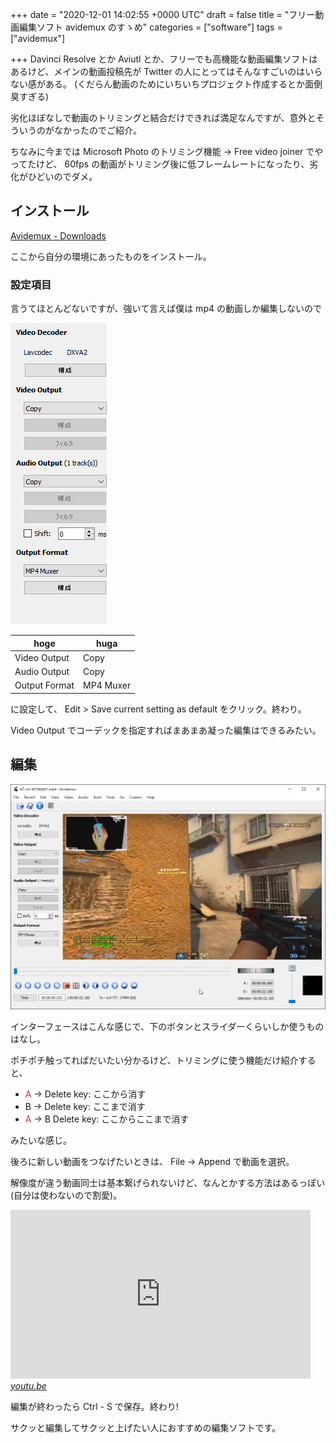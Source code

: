 
+++
date = "2020-12-01 14:02:55 +0000 UTC"
draft = false
title = "フリー動画編集ソフト avidemux のすゝめ"
categories = ["software"]
tags = ["avidemux"]

+++
Davinci Resolve とか Aviutl とか、フリーでも高機能な動画編集ソフトはあるけど、メインの動画投稿先が Twitter の人にとってはそんなすごいのはいらない感がある。 (くだらん動画のためにいちいちプロジェクト作成するとか面倒臭すぎる)

劣化ほぼなしで動画のトリミングと結合だけできれば満足なんですが、意外とそういうのがなかったのでご紹介。

ちなみに今までは Microsoft Photo のトリミング機能 -> Free video joiner でやってたけど、 60fps の動画がトリミング後に低フレームレートになったり、劣化がひどいのでダメ。

## インストール

[Avidemux - Downloads](http://avidemux.sourceforge.net/download.html)

ここから自分の環境にあったものをインストール。

### 設定項目

言うてほとんどないですが、強いて言えば僕は mp4 の動画しか編集しないので

![](image1.png)

<table>
<thead>
<tr>
<th> hoge </th>
<th> huga </th>
</tr>
</thead>
<tbody>
<tr>
<td> Video Output </td>
<td> Copy </td>
</tr>
<tr>
<td> Audio Output </td>
<td> Copy </td>
</tr>
<tr>
<td>Output Format </td>
<td> MP4 Muxer </td>
</tr>
</tbody>
</table>


に設定して、 Edit > Save current setting as default をクリック。終わり。

Video Output でコーデックを指定すればまあまあ凝った編集はできるみたい。

## 編集

![](image2.png)

インターフェースはこんな感じで、下のボタンとスライダーくらいしか使うものはなし。

ポチポチ触ってればだいたい分かるけど、トリミングに使う機能だけ紹介すると、

<ul>
<li><span style="color: #d32f2f">A</span> -> Delete key: ここから消す</li>
<li>B -> Delete key: ここまで消す</li>
<li><span style="color: #d32f2f">A</span> -> B Delete key: ここからここまで消す</li>
</ul>


みたいな感じ。

後ろに新しい動画をつなげたいときは、 File -> Append で動画を選択。

解像度が違う動画同士は基本繋げられないけど、なんとかする方法はあるっぽい (自分は使わないので割愛)。

<iframe width="480" height="270" src="https://www.youtube.com/embed/orxUZGD75Dk?feature=oembed" frameborder="0" allow="accelerometer; autoplay; clipboard-write; encrypted-media; gyroscope; picture-in-picture" allowfullscreen=""></iframe><cite class="hatena-citation"><a href="https://youtu.be/orxUZGD75Dk">youtu.be</a></cite>

編集が終わったら Ctrl - S で保存。終わり!

サクッと編集してサクッと上げたい人におすすめの編集ソフトです。


